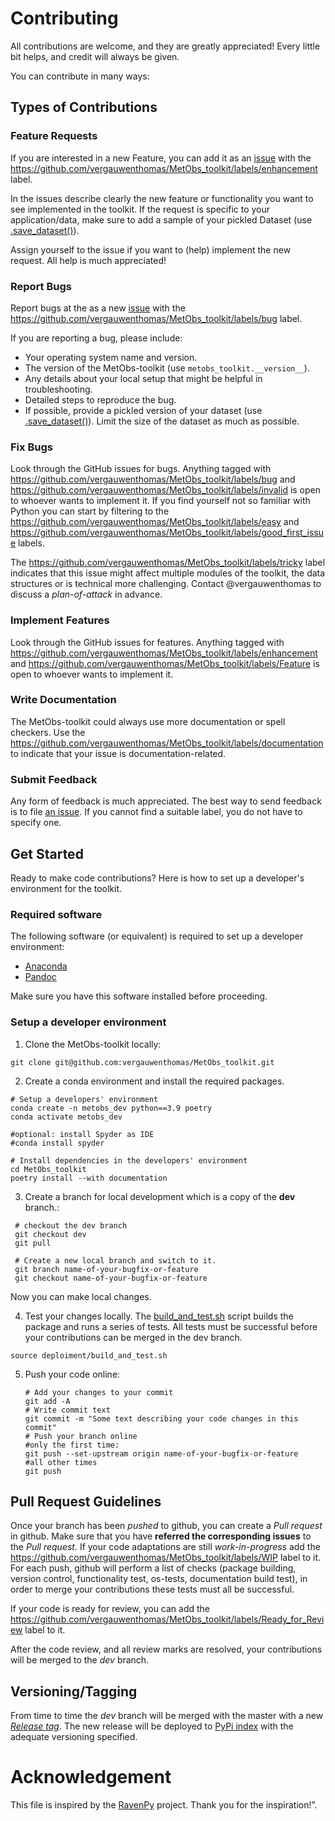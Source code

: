 
# Contributing

All contributions are welcome, and they are greatly appreciated! Every little bit helps, and credit will always be given.

You can contribute in many ways:


## Types of Contributions

### Feature Requests

If you are interested in a new Feature, you can add it as an [issue](https://github.com/vergauwenthomas/MetObs_toolkit/issues)
with the https://github.com/vergauwenthomas/MetObs_toolkit/labels/enhancement label.

In the issues describe clearly the new feature or functionality you want to see implemented in the toolkit. If the request is specific to your application/data, make sure to
add a sample of your pickled Dataset (use [.save_dataset()](https://vergauwenthomas.github.io/MetObs_toolkit/_autosummary/metobs_toolkit.dataset.Dataset.html#metobs_toolkit.dataset.Dataset.save_dataset)).

Assign yourself to the issue if you want to (help) implement the new request. All help is much appreciated!

### Report Bugs
Report bugs at the as a new [issue](https://github.com/vergauwenthomas/MetObs_toolkit/issues) with the https://github.com/vergauwenthomas/MetObs_toolkit/labels/bug label.

If you are reporting a bug, please include:

* Your operating system name and version.
* The version of the MetObs-toolkit (use `metobs_toolkit.__version__`).
* Any details about your local setup that might be helpful in troubleshooting.
* Detailed steps to reproduce the bug.
* If possible, provide a pickled version of your dataset (use [.save_dataset()](https://vergauwenthomas.github.io/MetObs_toolkit/_autosummary/metobs_toolkit.dataset.Dataset.html#metobs_toolkit.dataset.Dataset.save_dataset)). Limit the size of the dataset as much as possible.

### Fix Bugs

Look through the GitHub issues for bugs. Anything tagged with https://github.com/vergauwenthomas/MetObs_toolkit/labels/bug and https://github.com/vergauwenthomas/MetObs_toolkit/labels/invalid is open to whoever wants to implement it.
If you find yourself not so familiar with Python you can start by filtering to the https://github.com/vergauwenthomas/MetObs_toolkit/labels/easy and https://github.com/vergauwenthomas/MetObs_toolkit/labels/good_first_issue labels.

The https://github.com/vergauwenthomas/MetObs_toolkit/labels/tricky label indicates that this issue might affect multiple modules of the toolkit, the data structures or is technical more challenging. Contact @vergauwenthomas to discuss a *plan-of-attack* in advance.

### Implement Features

Look through the GitHub issues for features. Anything tagged with https://github.com/vergauwenthomas/MetObs_toolkit/labels/enhancement and https://github.com/vergauwenthomas/MetObs_toolkit/labels/Feature is open to whoever wants to implement it.

### Write Documentation
The MetObs-toolkit could always use more documentation or spell checkers. Use the https://github.com/vergauwenthomas/MetObs_toolkit/labels/documentation to indicate that your issue is documentation-related.

### Submit Feedback
Any form of feedback is much appreciated. The best way to send feedback is to file [an issue](https://github.com/vergauwenthomas/MetObs_toolkit/issues). If you cannot find a suitable label, you do not have to specify one.



## Get Started
Ready to make code contributions? Here is how to set up a developer's environment for the toolkit.

### Required software

The following software (or equivalent) is required to set up a developer environment:
* [Anaconda](https://anaconda.org/)
* [Pandoc](https://pandoc.org/index.html)

Make sure you have this software installed before proceeding.

### Setup a developer environment
1. Clone the MetObs-toolkit locally:

  ```
  git clone git@github.com:vergauwenthomas/MetObs_toolkit.git
  ```
2. Create a conda environment and install the required packages.
  ```
  # Setup a developers' environment
  conda create -n metobs_dev python==3.9 poetry
  conda activate metobs_dev

  #optional: install Spyder as IDE
  #conda install spyder

  # Install dependencies in the developers' environment
  cd MetObs_toolkit
  poetry install --with documentation
  ```
3. Create a branch for local development which is a copy of the **dev** branch.:
 ```
  # checkout the dev branch
  git checkout dev
  git pull

  # Create a new local branch and switch to it.
  git branch name-of-your-bugfix-or-feature
  git checkout name-of-your-bugfix-or-feature
  ```
 Now you can make local changes.
 
4. Test your changes locally. The [build_and_test.sh](https://github.com/vergauwenthomas/MetObs_toolkit/blob/master/deploiment/build_and_test.sh) script builds the package and runs a series of tests. All tests must be successful before your contributions can be merged in the dev branch.

  ```
  source deploiment/build_and_test.sh
  ```
5. Push your code online:
   ```
   # Add your changes to your commit
   git add -A
   # Write commit text
   git commit -m "Some text describing your code changes in this commit"
   # Push your branch online
   #only the first time:
   git push --set-upstream origin name-of-your-bugfix-or-feature
   #all other times
   git push
   ```

## Pull Request Guidelines
Once your branch has been *pushed* to github, you can create a *Pull request* in github. Make sure that you have **referred the corresponding issues** to the *Pull request*.
If your code adaptations are still *work-in-progress* add the https://github.com/vergauwenthomas/MetObs_toolkit/labels/WIP label to it. For each push, github will perform a list of checks (package building, version control, functionality test, os-tests, documentation build test), in order to merge your contributions these tests must all be successful.

If your code is ready for review, you can add the https://github.com/vergauwenthomas/MetObs_toolkit/labels/Ready_for_Review label to it.

After the code review, and all review marks are resolved, your contributions will be merged to the *dev* branch.

 ## Versioning/Tagging
 From time to time the *dev* branch will be merged with the master with a new [*Release tag*](https://github.com/vergauwenthomas/MetObs_toolkit/releases). The new release will be deployed to [PyPi index](https://pypi.org/project/MetObs-toolkit/) with the adequate versioning specified.


 # Acknowledgement
This file is inspired by the [RavenPy](https://github.com/CSHS-CWRA/RavenPy) project. Thank you for the inspiration!”. 
